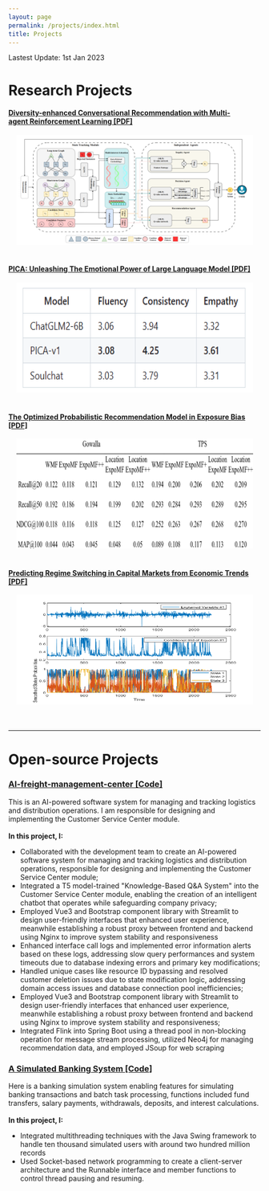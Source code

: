 ```yaml
---
layout: page
permalink: /projects/index.html
title: Projects
---
```


Lastest Update: 1st Jan 2023&nbsp;

# Research Projects

#### [Diversity-enhanced Conversational Recommendation with Multi-agent Reinforcement Learning [PDF]](https://yizhao111.github.io/mypaper/CRS.pdf)

<center>
<img src="/images/CRS.png" width="473" height="219">
</center>

<br>

#### [PICA: Unleashing The Emotional Power of Large Language Model [PDF]](https://github.com/Yizhao111/PICA)

<center>
<img src="/images/PICA.png" width="473" height="219">
</center>
<br>

#### [The Optimized Probabilistic Recommendation Model in Exposure Bias [PDF]](https://yizhao111.github.io/mypaper/paper_bias.pdf)

<center>
<img src="/images/Combined-Model.png" width="473" height="219">
</center>
<br>

#### [Predicting Regime Switching in Capital Markets from Economic Trends [PDF]](https://Yizhao111.github.io/mypaper/paper_predict.pdf)

<center>
<img src="/images/predict.png" width="473" height="219">
</center>
<br>

<br>

---

# Open-source Projects

### [AI-freight-management-center [Code]](https://github.com/Yizhao111/AI-freight-management-center)

This is an AI-powered software system for managing and tracking logistics and distribution operations. I am responsible for designing and implementing the Customer Service Center module.<br><br>
**In this project, I:**

- Collaborated with the development team to create an AI-powered software system for managing and tracking logistics and distribution operations, responsible for designing and implementing the Customer Service Center module;
- Integrated a T5 model-trained "Knowledge-Based Q&A System" into the Customer Service Center module, enabling the creation of an intelligent chatbot that operates while safeguarding company privacy;
- Employed Vue3 and Bootstrap component library with Streamlit to design user-friendly interfaces that enhanced user experience, meanwhile establishing a robust proxy between frontend and backend using Nginx to improve system stability and responsiveness
- Enhanced interface call logs and implemented error information alerts based on these logs, addressing slow query performances and system timeouts due to database indexing errors and primary key modifications;
- Handled unique cases like resource ID bypassing and resolved customer deletion issues due to state modification logic, addressing domain access issues and database connection pool inefficiencies;
- Employed Vue3 and Bootstrap component library with Streamlit to design user-friendly interfaces that enhanced user experience, meanwhile establishing a robust proxy between frontend and backend using Nginx to improve system stability and responsiveness;
- Integrated Flink into Spring Boot using a thread pool in non-blocking operation for message stream processing, utilized Neo4j for managing recommendation data, and employed JSoup for web scraping

### [A Simulated Banking System [Code]](https://github.com/Yizhao111/AI-freight-management-center)

Here is a banking simulation system enabling features for simulating banking transactions and batch task processing, functions included fund transfers, salary payments, withdrawals, deposits, and interest calculations.<br><br>
**In this project, I:**

- Integrated multithreading techniques with the Java Swing framework to handle ten thousand simulated users with around two hundred million records
- Used Socket-based network programming to create a client-server architecture and the Runnable interface and member functions to control thread pausing and resuming.

<!-- #### [FZU-LaTeX-template 精美学术模版](https://github.com/GuangLun2000/FZU-latex-template)

Many elegant LaTeX templates designed for FZU students, including Beamer Theme Slides, Recommendation Letters and Undergraduate Thesis Template.

#### [miec-lance 自动化系修读材料](https://github.com/GuangLun2000/miec-lance )

This repo is where I keep track of my incredible journey at FZU-MIEC. You can learn RIDS & CSEE better by refering to this repo, but **please do not directly copy my assignments, codes and any reports!** -->
